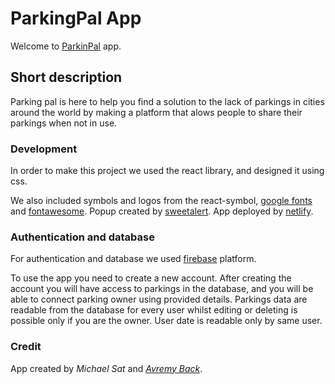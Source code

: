 # ParkingPal App

Welcome to [ParkinPal](https://parking-pal.netlify.app) app.

## Short description

Parking pal is here to help you find a solution to the lack of parkings in cities around the world by making a platform that alows people to share their parkings when not in use.

### Development

In order to make this project we used the react library, and designed it using css.

We also included symbols and logos from the react-symbol,
[google fonts](https://fonts.google.com/icons) and [fontawesome](https://fontawesome.com/).
Popup created by [sweetalert](https://sweetalert2.github.io/).
App deployed by [netlify](https://www.netlify.com/).

### Authentication and database

For authentication and database we used [firebase](https://firebase.google.com/) platform.

To use the app you need to create a new account.
After creating the account you will have access to parkings in the database, and you will be able to connect parking owner using provided details.
Parkings data are readable from the database for every user whilst editing or deleting is possible only if you are the owner.
User date is readable only by same user.


### Credit
App created by _Michael Sat_ and [_Avremy Back_](https://github.com/avr3my).
